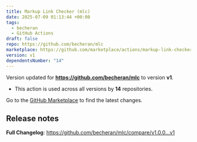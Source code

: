 ```yaml
---
title: Markup Link Checker (mlc)
date: 2025-07-09 01:13:44 +00:00
tags:
  - becheran
  - GitHub Actions
draft: false
repo: https://github.com/becheran/mlc
marketplace: https://github.com/marketplace/actions/markup-link-checker-mlc
version: v1
dependentsNumber: "14"
---
```



Version updated for **https://github.com/becheran/mlc** to version **v1**.
- This action is used across all versions by **14** repositories.

Go to the [GitHub Marketplace](https://github.com/marketplace/actions/markup-link-checker-mlc) to find the latest changes.

## Release notes

**Full Changelog**: https://github.com/becheran/mlc/compare/v1.0.0...v1

